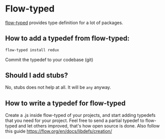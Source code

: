 # Flow-typed

[flow-typed](https://github.com/flowtype/flow-typed) provides type definition for a lot of packages.

## How to add a typedef from flow-typed:

```sh
flow-typed install redux
```

Commit the typedef to your codebase (git)

## Should I add stubs?

No, stubs does not help at all. It will be `any` anyway.

## How to write a typedef for flow-typed

Create a <module-name>.js inside flow-typed of your projects, and start adding typedefs that you need for your project.
Feel free to send a partial typedef to flow-typed and let others improved, that's how open source is done.
Also follow this guide https://flow.org/en/docs/libdefs/creation/
